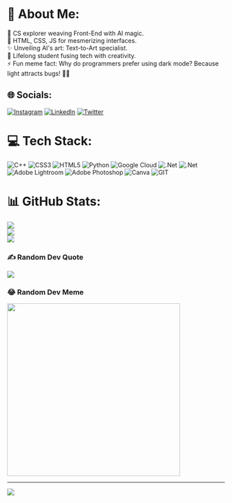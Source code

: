 # 💫 About Me:
🚀 CS explorer weaving Front-End with AI magic.<br>🎨 HTML, CSS, JS for mesmerizing interfaces.<br>✨ Unveiling AI's art: Text-to-Art specialist.<br>📘 Lifelong student fusing tech with creativity.<br>⚡ Fun meme fact: Why do programmers prefer using dark mode? Because light attracts bugs! 🐛🌙


## 🌐 Socials:
[![Instagram](https://img.shields.io/badge/Instagram-%23E4405F.svg?logo=Instagram&logoColor=white)](https://instagram.com/insanyhimself) [![LinkedIn](https://img.shields.io/badge/LinkedIn-%230077B5.svg?logo=linkedin&logoColor=white)](https://linkedin.com/in/insanyhimself) [![Twitter](https://img.shields.io/badge/Twitter-%231DA1F2.svg?logo=Twitter&logoColor=white)](https://twitter.com/insanysays) 

# 💻 Tech Stack:
![C++](https://img.shields.io/badge/c++-%2300599C.svg?style=for-the-badge&logo=c%2B%2B&logoColor=white) ![CSS3](https://img.shields.io/badge/css3-%231572B6.svg?style=for-the-badge&logo=css3&logoColor=white) ![HTML5](https://img.shields.io/badge/html5-%23E34F26.svg?style=for-the-badge&logo=html5&logoColor=white) ![Python](https://img.shields.io/badge/python-3670A0?style=for-the-badge&logo=python&logoColor=ffdd54) ![Google Cloud](https://img.shields.io/badge/Google%20Cloud-%234285F4.svg?style=for-the-badge&logo=google-cloud&logoColor=white) ![.Net](https://img.shields.io/badge/.NET-5C2D91?style=for-the-badge&logo=.net&logoColor=white) ![.Net](https://img.shields.io/badge/.NET-5C2D91?style=for-the-badge&logo=.net&logoColor=white) ![Adobe Lightroom](https://img.shields.io/badge/Adobe%20Lightroom-31A8FF.svg?style=for-the-badge&logo=Adobe%20Lightroom&logoColor=white) ![Adobe Photoshop](https://img.shields.io/badge/adobephotoshop-%2331A8FF.svg?style=for-the-badge&logo=adobephotoshop&logoColor=white) ![Canva](https://img.shields.io/badge/Canva-%2300C4CC.svg?style=for-the-badge&logo=Canva&logoColor=white) ![GIT](https://img.shields.io/badge/Git-fc6d26?style=for-the-badge&logo=git&logoColor=white)
# 📊 GitHub Stats:
![](https://github-readme-stats.vercel.app/api?username=InsanyHimself&theme=dark&hide_border=true&include_all_commits=false&count_private=false)<br/>
![](https://github-readme-streak-stats.herokuapp.com/?user=InsanyHimself&theme=dark&hide_border=true)<br/>
![](https://github-readme-stats.vercel.app/api/top-langs/?username=InsanyHimself&theme=dark&hide_border=true&include_all_commits=false&count_private=false&layout=compact)

### ✍️ Random Dev Quote
![](https://quotes-github-readme.vercel.app/api?type=vetical&theme=dark)

### 😂 Random Dev Meme
<img src='https://randommeme-five.vercel.app/' style="height: 400px;"/>

---
[![](https://visitcount.itsvg.in/api?id=InsanyHimself&icon=5&color=12)](https://visitcount.itsvg.in)
